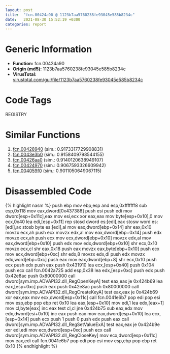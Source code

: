 ```yaml
---
layout: post
title:  "fcn.00424a90 @ 1123b7aa5760238fe93045e585b8234c"
date:   2021-08-30 15:52:19 +0300
categories: report
---
```


# Generic Information
- **Function:** fcn.00424a90
- **Origin (md5):** 1123b7aa5760238fe93045e585b8234c
- **VirusTotal:** [virustotal.com/gui/file/1123b7aa5760238fe93045e585b8234c][virustotal_ref]

# Code Tags
<span class="tag" id="REGISTRY">REGISTRY</span>


# Similar Functions

1. [fcn.00428940][similar_1_ref] (sim.: 0.9173317729908831)
2. [fcn.0043e3b0][similar_2_ref] (sim.: 0.9158409798544155)
3. [fcn.00426aa0][similar_3_ref] (sim.: 0.9140120638949107)
4. [fcn.00424970][similar_4_ref] (sim.: 0.9067593326609942)
5. [fcn.004059f0][similar_5_ref] (sim.: 0.9011050649067115)


# Disassembled Code

{% highlight nasm %}
push ebp
mov ebp,esp
and esp,0xfffffff8
sub esp,0x118
mov eax,dword[0x437388]
push esi
push edi
mov dword[esp+0x11c],eax
mov esi,ecx
xor eax,eax
mov byte[esp+0x10],0
mov ecx,0x40
lea edi,[esp+0x11]
rep stosd dword es:[edi],eax
stosw word es:[edi],ax
stosb byte es:[edi],al
mov eax,dword[ebp+0x14]
shr eax,0x10
movzx ecx,ah
push ecx
movzx edx,al
mov eax,dword[ebp+0x14]
push edx
movzx ecx,ah
push ecx
mov ecx,dword[ebp+0x10]
movzx edx,al
mov eax,dword[ebp+0x10]
push edx
mov edx,dword[ebp+0x10]
shr ecx,0x10
movzx ecx,cl
shr eax,0x18
push eax
movzx eax,byte[ebp+0x10]
push ecx
mov ecx,dword[ebp+0xc]
shr edx,8
movzx edx,dl
push edx
movzx edx,word[ebp+0xc]
push eax
mov eax,dword[ebp+8]
shr ecx,0x10
push ecx
push edx
push eax
push 0x431910
lea ecx,[esp+0x40]
push 0x104
push ecx
call fcn.0042a725
add esp,0x38
lea edx,[esp+0xc]
push edx
push 0x42e8ac
push 0x80000000
call dword[sym.imp.ADVAPI32.dll_RegOpenKeyA]
test eax,eax
je 0x424b69
lea eax,[esp+0xc]
push eax
push 0x42e8ac
push 0x80000000
call dword[sym.imp.ADVAPI32.dll_RegCreateKeyA]
test eax,eax
je 0x424b69
xor eax,eax
mov ecx,dword[esp+0x11c]
call fcn.0041e6b7
pop edi
pop esi
mov esp,ebp
pop ebp
ret 0x10
lea eax,[esp+0x10]
mov edi,1
lea edx,[eax+1]
mov cl,byte[eax]
inc eax
test cl,cl
jne 0x424b75
sub eax,edx
mov edx,dword[esi+0x10]
inc eax
push eax
mov eax,dword[esp+0x10]
lea ecx,[esp+0x14]
push ecx
push 1
push 0
push edx
push eax
call dword[sym.imp.ADVAPI32.dll_RegSetValueExA]
test eax,eax
je 0x424b9e
xor edi,edi
mov ecx,dword[esp+0xc]
push ecx
call dword[sym.imp.ADVAPI32.dll_RegCloseKey]
mov ecx,dword[esp+0x11c]
mov eax,edi
call fcn.0041e6b7
pop edi
pop esi
mov esp,ebp
pop ebp
ret 0x10
{% endhighlight %}


[similar_1_ref]: /report/fcn.00428940@1123b7aa5760238fe93045e585b8234c
[similar_2_ref]: /report/fcn.0043e3b0@4fe6510221c33bf023f6abed461fc13f
[similar_3_ref]: /report/fcn.00426aa0@1123b7aa5760238fe93045e585b8234c
[similar_4_ref]: /report/fcn.00424970@1123b7aa5760238fe93045e585b8234c
[similar_5_ref]: /report/fcn.004059f0@d59f9c4f445b9f980173dec064f55091
[virustotal_ref]: https://www.virustotal.com/gui/file/1123b7aa5760238fe93045e585b8234c